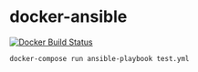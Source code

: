 # docker-ansible

[![Docker Build Status](https://img.shields.io/docker/build/delamart/ansible-playbook)](https://hub.docker.com/r/delamart/ansible-playbook)

```
docker-compose run ansible-playbook test.yml
```
